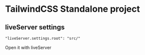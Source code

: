 # TailwindCSS Standalone project



## liveServer settings
```
"liveServer.settings.root": "src/"
```

Open it with liveServer 
